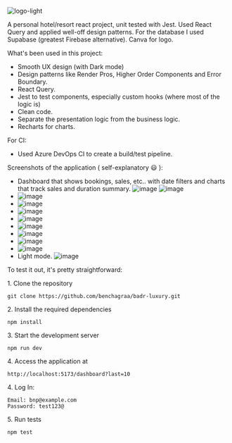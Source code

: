 ![logo-light](https://github.com/user-attachments/assets/086e392d-2176-4981-81d1-629a4c4958e9)

A personal hotel/resort react project, unit tested with Jest. 
Used React Query and applied well-off design patterns. 
For the database I used Supabase (greatest Firebase alternative). 
Canva for logo.

What's been used in this project:

- Smooth UX design (with Dark mode)
- Design patterns like Render Pros, Higher Order Components and Error Boundary.
- React Query.
- Jest to test components, especially custom hooks (where most of the logic is)
- Clean code.
- Separate the presentation logic from the business logic.
- Recharts for charts.

For CI:
  - Used Azure DevOps CI to create a build/test pipeline.


Screenshots of the application ( self-explanatory :smiley: ):
  - Dashboard that shows bookings, sales, etc.. with date filters and charts that track sales and duration summary. ![image](https://github.com/user-attachments/assets/4399c3a4-228e-4f3e-9106-3392db78b9ff) ![image](https://github.com/user-attachments/assets/51a12a9a-84b2-4c96-88dd-1e7d1e2139f0)
  - ![image](https://github.com/user-attachments/assets/04e3a970-32fa-4de9-b2b8-c0788ad4996c)
  - ![image](https://github.com/user-attachments/assets/707029a4-af31-4c03-b612-c014a590765c)
  - ![image](https://github.com/user-attachments/assets/0e041b90-ebe6-4efe-b19b-5a2d2906b497)
  - ![image](https://github.com/user-attachments/assets/ad6436f2-34ce-4713-8daf-40278f7cb2a9)
  - ![image](https://github.com/user-attachments/assets/ab0701ac-47ed-4352-a7d7-c908b8277821)
  - ![image](https://github.com/user-attachments/assets/0a786df8-ce3b-4b0f-8210-4b616df72675)
  - ![image](https://github.com/user-attachments/assets/e0026a04-bc52-4982-ad3b-d50eb5d9b4b8)
  - ![image](https://github.com/user-attachments/assets/461f22a3-3a5d-47c2-83cf-9ce27a715fe0)
  - Light mode. ![image](https://github.com/user-attachments/assets/2b24277e-b32b-4e21-be56-2515b0438d98)












To test it out, it's pretty straightforward:

<p>1. Clone the repository</p>

```
git clone https://github.com/benchagraa/badr-luxury.git
```

<p>2. Install the required dependencies </p>

```
npm install
```

<p>3. Start the development server</p>

```
npm run dev
```

<p>4. Access the application at</p>

```
http://localhost:5173/dashboard?last=10
```
<p>4. Log In: </p>

```
Email: bnp@example.com
Password: test123@
```

<p>5. Run tests </p>

```
npm test
```
